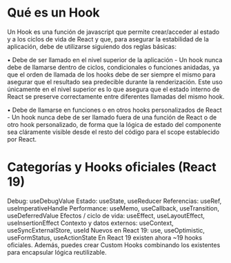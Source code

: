 # Qué es un Hook

Un Hook es una función de javascript que permite crear/acceder al estado y a los ciclos de vida de React y que, para asegurar la estabilidad de la aplicación, debe de utilizarse siguiendo dos reglas básicas:

• Debe de ser llamado en el nivel superior de la aplicación - Un hook nunca debe de llamarse dentro de ciclos, condicionales o funciones anidadas, ya que el orden de llamada de los hooks debe de ser siempre el mismo para asegurar que el resultado sea predecible durante la renderización. Este uso únicamente en el nivel superior es lo que asegura que el estado interno de React se preserve correctamente entre diferentes llamadas del mismo hook.

• Debe de llamarse en funciones o en otros hooks personalizados de React - Un hook nunca debe de ser llamado fuera de una función de React o de otro hook personalizado, de forma que la lógica de estado del componente sea cláramente visible desde el resto del código para el scope establecido por React.

# Categorías y Hooks oficiales (React 19)
Debug: useDebugValue
Estado: useState, useReducer
Referencias: useRef, useImperativeHandle
Performance: useMemo, useCallback, useTransition, useDeferredValue
Efectos / ciclo de vida: useEffect, useLayoutEffect, useInsertionEffect
Contexto y datos externos: useContext, useSyncExternalStore, useId
Nuevos en React 19: use, useOptimistic, useFormStatus, useActionState
En React 19 existen ahora ~19 hooks oficiales. Además, puedes crear Custom Hooks combinando los existentes para encapsular lógica reutilizable.

